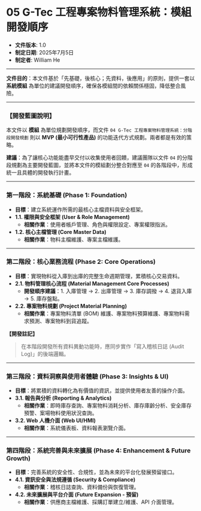 # 05 G-Tec 工程專案物料管理系統：模組開發順序

* **文件版本**: 1.0
* **制定日期**: 2025年7月5日
* **制定者**: William He

---

**文件目的**：本文件基於「先基礎，後核心；先資料，後應用」的原則，提供一套以 **系統模組** 為單位的建議開發順序，確保各模組間的依賴關係穩固，降低整合風險。

---

### 【開發藍圖說明】

本文件以 **模組** 為單位規劃開發順序，而文件 `04 G-Tec 工程專案物料管理系統：分階段開發規劃` 則以 **MVP (最小可行性產品)** 的功能迭代方式規劃。兩者都是有效的策略。

**建議**：為了讓核心功能能盡早交付以收集使用者回饋，建議團隊以文件 `04` 的分階段規劃為主要開發藍圖，並將本文件的模組劃分整合對應至 `04` 的各階段中，形成統一且具體的開發執行計畫。

---

### 第一階段：系統基礎 (Phase 1: Foundation)

- **目標**：建立系統運作所需的最核心主檔資料與安全框架。
- **1.1. 權限與安全框架 (User & Role Management)**
    - **相關作業**：使用者帳戶管理、角色與權限設定、專案權限指派。
- **1.2. 核心主檔管理 (Core Master Data)**
    - **相關作業**：物料主檔維護、專案主檔維護。

---

### 第二階段：核心業務流程 (Phase 2: Core Operations)

- **目標**：實現物料從入庫到出庫的完整生命週期管理，累積核心交易資料。
- **2.1. 物料管理核心流程 (Material Management Core Processes)**
    - **開發順序建議**：1. 入庫管理 -> 2. 出庫管理 -> 3. 庫存調撥 -> 4. 退貨入庫 -> 5. 庫存盤點。
- **2.2. 專案物料規劃 (Project Material Planning)**
    - **相關作業**：專案物料清單 (BOM) 維護、專案物料預算維護、專案物料需求預測、專案物料到貨追蹤。

**【開發註記】**
> 在本階段開發所有資料異動功能時，應同步實作「寫入稽核日誌 (Audit Log)」的後端邏輯。

---

### 第三階段：資料洞察與使用者體驗 (Phase 3: Insights & UI)

- **目標**：將累積的資料轉化為有價值的資訊，並提供使用者友善的操作介面。
- **3.1. 報告與分析 (Reporting & Analytics)**
    - **相關作業**：即時庫存查詢、專案物料消耗分析、庫存庫齡分析、安全庫存預警、案場物料使用狀況查詢。
- **3.2. Web 人機介面 (Web UI/HMI)**
    - **相關作業**：系統儀表板、資料報表瀏覽介面。

---

### 第四階段：系統完善與未來擴展 (Phase 4: Enhancement & Future Growth)

- **目標**：完善系統的安全性、合規性，並為未來的平台化發展預留接口。
- **4.1. 資訊安全與法規遵循 (Security & Compliance)**
    - **相關作業**：稽核日誌查詢、資料備份與恢復管理。
- **4.2. 未來擴展與平台介面 (Future Expansion - 預留)**
    - **相關作業**：供應商主檔維護、採購訂單建立/維護、API 介面管理。
